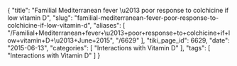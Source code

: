 {
    "title": "Familial Mediterranean fever \u2013 poor response to colchicine if low vitamin D",
    "slug": "familial-mediterranean-fever-poor-response-to-colchicine-if-low-vitamin-d",
    "aliases": [
        "/Familial+Mediterranean+fever+\u2013+poor+response+to+colchicine+if+low+vitamin+D+\u2013+June+2015",
        "/6629"
    ],
    "tiki_page_id": 6629,
    "date": "2015-06-13",
    "categories": [
        "Interactions with Vitamin D"
    ],
    "tags": [
        "Interactions with Vitamin D"
    ]
}